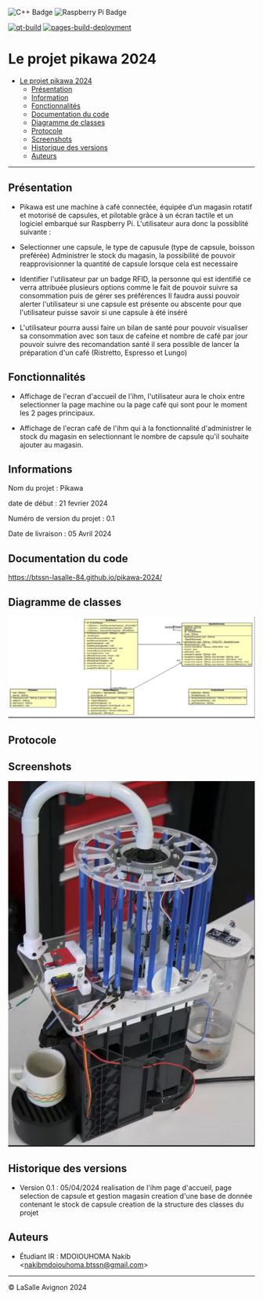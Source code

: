 ![C++ Badge](https://img.shields.io/badge/C%2B%2B-00599C?logo=cplusplus&logoColor=fff&style=plastic) ![Raspberry Pi Badge](https://img.shields.io/badge/Raspberry%20Pi-A22846?logo=raspberrypi&logoColor=fff&style=plastic)

[![qt-build](https://github.com/btssn-lasalle-84/pikawa-2024/actions/workflows/make-qt.yml/badge.svg)](https://github.com/btssn-lasalle-84/pikawa-2024/actions/workflows/make-qt.yml) [![pages-build-deployment](https://github.com/btssn-lasalle-84/pikawa-2024/actions/workflows/pages/pages-build-deployment/badge.svg?branch=develop)](https://github.com/btssn-lasalle-84/pikawa-2024/actions/workflows/pages/pages-build-deployment)

# Le projet pikawa 2024

- [Le projet pikawa 2024](#le-projet-pikawa-2024)
  - [Présentation](#présentation)
  - [Information](#information)
  - [Fonctionnalités](#fonctionnalités)
  - [Documentation du code](#documentation-du-code)
  - [Diagramme de classes](#diagramme-de-classes)
  - [Protocole](#protocole)
  - [Screenshots](#screenshots)
  - [Historique des versions](#historique-des-versions)
  - [Auteurs](#auteurs)

---

## Présentation

- Pikawa est une machine à café connectée, équipée d’un magasin rotatif et motorisé de capsules, 
  et pilotable grâce à un écran tactile et un logiciel embarqué   sur Raspberry Pi.
  L'utilisateur aura donc la possiblité suivante :

- Selectionner une capsule, le type de capusule (type de capsule, boisson preférée) 
  Administrer le stock du magasin, la possibilité de pouvoir reapprovisionner la quantité de capsule lorsque cela est necessaire 

- Identifier l'utilisateur par un badge RFID, la personne qui est identifié ce verra attribuée plusieurs 
  options comme le fait de pouvoir suivre sa consommation puis de gérer ses préférences
  Il faudra aussi pouvoir alerter l'utilisateur si une capsule est présente 
  ou abscente pour que l'utilisateur puisse savoir si une capsule à été inséré

- L'utilisateur pourra aussi faire un bilan de santé pour pouvoir visualiser sa consommation 
  avec son taux de cafeine et nombre de café par jour pouvoir suivre des recomandation santé 
  il sera possible de lancer la préparation d'un café (Ristretto, Espresso et Lungo)     

## Fonctionnalités

- Affichage de l'ecran d'accueil de l'ihm, l'utilisateur aura le choix entre selectionner 
  la page machine ou la page café qui sont pour le moment les 2 pages principaux.

- Affichage de l'ecran café de l'ihm qui à la fonctionnalité d'administrer le stock du magasin 
  en selectionnant le nombre de capsule qu'il souhaite ajouter au magasin.

## Informations

Nom du projet : Pikawa

date de début : 21 fevrier 2024 

Numéro de version du projet : 0.1

Date de livraison : 05 Avril 2024  

## Documentation du code

https://btssn-lasalle-84.github.io/pikawa-2024/

## Diagramme de classes

![](images/diagrammeDeClasse.png)

## Protocole


## Screenshots

![Un apercu du magasin](images/magasin.png)

## Historique des versions

- Version 0.1 : 05/04/2024
    realisation de l'ihm page d'accueil, page selection de capsule et gestion magasin
    creation d'une base de donnée contenant le stock de capsule
    creation de la structure des classes du projet   

## Auteurs

- Étudiant IR : MDOIOUHOMA Nakib <<nakibmdoiouhoma.btssn@gmail.com>>

---
©️ LaSalle Avignon 2024

